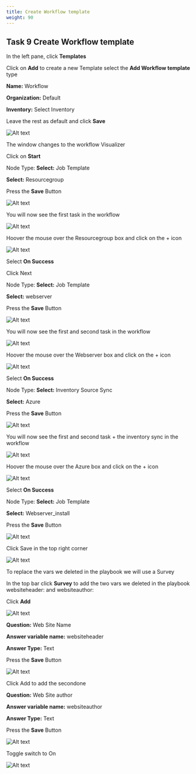 ```yaml
---
title: Create Workflow template
weight: 90
---
```


## Task 9 Create Workflow template

In the left pane, click __Templates__

Click on __Add__ to create a new Template select the __Add Workflow template__ type

__Name:__ Workflow

__Organization:__ Default

__Inventory:__ Select Inventory

Leave the rest as default and click __Save__

![Alt text](images/20_workflow_create.png?raw=true "Create workflow template")

The window changes to the workflow Visualizer

Click on __Start__

Node Type: __Select:__ Job Template

__Select:__ Resourcegroup

Press the __Save__ Button

![Alt text](images/21_work_step1.png?raw=true "Create workflow template step 1")

You will now see the first task in the workflow

![Alt text](images/21_work_step1_workflow.png?raw=true "Create workflow template step 1")

Hoover the mouse over the Resourcegroup box and click on the + icon

![Alt text](images/21_work_step1_workflow_plus.png?raw=true "Create workflow template step 1")

Select __On Success__

Click Next

Node Type: __Select:__ Job Template

__Select:__ webserver

Press the __Save__ Button

![Alt text](images/23_work_step3.png?raw=true "Create workflow template step 3")

You will now see the first and second task in the workflow

![Alt text](images/23_work_step3_workflow.png?raw=true "Create workflow template step 3")

Hoover the mouse over the Webserver box and click on the + icon

![Alt text](images/23_work_step3_workflow_plus.png?raw=true "Create workflow template step 3 add new")

Select __On Success__

Node Type: __Select:__ Inventory Source Sync

__Select:__ Azure

Press the __Save__ Button

![Alt text](images/24_work_step4.png?raw=true "Create workflow template step 4")

You will now see the first and second task + the inventory sync in the workflow

![Alt text](images/24_work_step4_workflow.png?raw=true "Create workflow template step 4")

Hoover the mouse over the Azure box and click on the + icon

![Alt text](images/24_work_step3_workflow_plus.png?raw=true "Create workflow template step 3 add new")

Select __On Success__

Node Type: __Select:__ Job Template

__Select:__ Webserver_install

Press the __Save__ Button

![Alt text](images/25_work_step5.png?raw=true "Create workflow template step 4")

Click Save in the top right corner

![Alt text](images/25_work_step5_workflow.png?raw=true "Create workflow template step 4")

To replace the vars we deleted in the playbook we will use a Survey

In the top bar click __Survey__ to add the two vars we deleted in the playbook  websiteheader: and websiteauthor:

Click __Add__

![Alt text](images/26_work_add_survey.png?raw=true "Create workflow survey")

__Question:__ Web Site Name

__Answer variable name:__ websiteheader

__Answer Type:__ Text

Press the __Save__ Button

![Alt text](images/25_survey_1.png?raw=true "Create survey 1")

Click Add to add the secondone

__Question:__ Web Site author

__Answer variable name:__ websiteauthor

__Answer Type:__ Text

Press the __Save__ Button

![Alt text](images/26_survey_2.png?raw=true "Create survey 2")

Toggle switch to On

![Alt text](images/28_survey_on.png?raw=true "Create survey 2")
